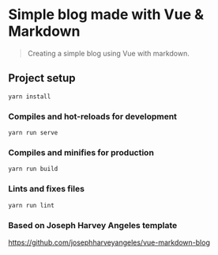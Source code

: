 # Simple blog made with Vue & Markdown

> Creating a simple blog using Vue with markdown.

## Project setup

```
yarn install
```

### Compiles and hot-reloads for development

```
yarn run serve
```

### Compiles and minifies for production

```
yarn run build
```

### Lints and fixes files

```
yarn run lint
```

### Based on Joseph Harvey Angeles template

https://github.com/josephharveyangeles/vue-markdown-blog
